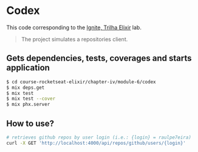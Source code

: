 # Codex

This code corresponding to the [Ignite, Trilha Elixir](https://app.rocketseat.com.br/ignite/elixir/) lab.

> The project simulates a repositories client.

## Gets dependencies, tests, coverages and starts application

```bash
$ cd course-rocketseat-elixir/chapter-iv/module-6/codex
$ mix deps.get
$ mix test
$ mix test --cover
$ mix phx.server
```

## How to use?

```bash
# retrieves github repos by user login (i.e.: {login} = raulpe7eira)
curl -X GET 'http://localhost:4000/api/repos/github/users/{login}'
```
